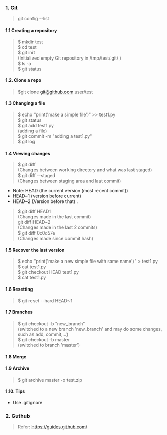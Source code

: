 ### 1. Git  
> git config --list  
#### 1.1 Creating a repository  
> $ mkdir test  
> $ cd test  
> $ git init  
  (Initialized empty Git repository in /tmp/test/.git/ )  
> $ ls -a  
> $ git status  
#### 1.2. Clone a repo  
> $git clone git@github.com:user/test  
#### 1.3 Changing a file  
> $ echo "print('make a simple file')" >> test1.py  
> $ git status  
> $ git add test1.py  
  (adding a file)  
> $ git commit -m "adding a test1.py"  
> $ git log  
#### 1.4 Viewing changes  
> $ git diff   
  (Changes between working directory and what was last staged)  
> $ git diff --staged  
  (Changes between staging area and last commit)  
- Note: HEAD (the current version (most recent commit))  
- HEAD~1 (version before current)  
- HEAD~2 (Version before that)
.
> $ git diff HEAD1  
  (Changes made in the last commit)  
> git diff HEAD~2  
(Changes made in the last 2 commits)  
  > $ git diff 0c0d57e  
  (Changes made since commit hash)  
#### 1.5 Recover the last version  
> $ echo "print('make a new simple file with same name')" > test1.py  
> $ cat test1.py  
> $ git checkout HEAD test1.py  
> $ cat test1.py  
#### 1.6 Resetting  
> $ git reset --hard HEAD~1  
#### 1.7 Branches  
> $ git checkout -b "new_branch"  
  (switched to a new branch 'new_branch' and may do some changes, such as add, commit,...)  
> $ git checkout -b master  
  (switched to branch 'master')  
#### 1.8 Merge  
#### 1.9 Archive  
> $ git archive master -o test.zip
#### 1.10. Tips  
- Use .gitignore  

### 2. Guthub  
> Refer: https://guides.github.com/  

  




